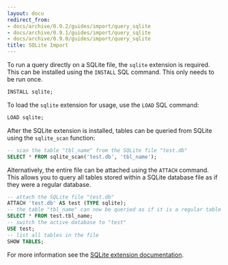 ```yaml
---
layout: docu
redirect_from:
- docs/archive/0.9.2/guides/import/query_sqlite
- docs/archive/0.9.1/guides/import/query_sqlite
- docs/archive/0.9.0/guides/import/query_sqlite
title: SQLite Import
---
```


To run a query directly on a SQLite file, the `sqlite` extension is required.  This can be installed using the `INSTALL` SQL command. This only needs to be run once.

```sql
INSTALL sqlite;
```

To load the `sqlite` extension for usage, use the `LOAD` SQL command:

```sql
LOAD sqlite;
```

After the SQLite extension is installed, tables can be queried from SQLite using the `sqlite_scan` function:

```sql
-- scan the table "tbl_name" from the SQLite file "test.db"
SELECT * FROM sqlite_scan('test.db', 'tbl_name');
```

Alternatively, the entire file can be attached using the `ATTACH` command. This allows you to query all tables stored within a SQLite database file as if they were a regular database.

```sql
-- attach the SQLite file "test.db"
ATTACH 'test.db' AS test (TYPE sqlite);
-- the table "tbl_name" can now be queried as if it is a regular table
SELECT * FROM test.tbl_name;
-- switch the active database to "test"
USE test;
-- list all tables in the file
SHOW TABLES;
```

For more information see the [SQLite extension documentation](../../extensions/sqlite).